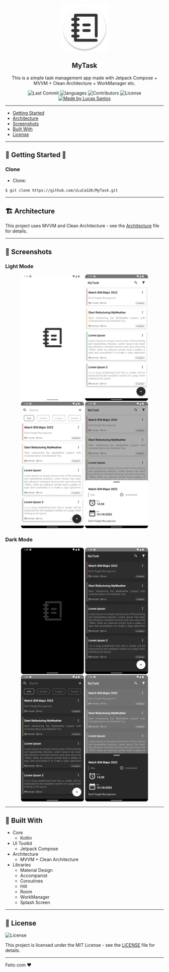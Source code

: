 <p align="center">
	<img src="https://github.com/zLuCaS2K/MyTask/blob/master/app/src/main/res/mipmap-xxxhdpi/ic_launcher_round.png" width="150">
</p>

<h2 align="center">
	MyTask
</h2>

<p align="center">
	This is a simple task management app made with Jetpack Compose + MVVM + Clean Architecture + WorkManager etc.
</p>

<p align="center">
  <img alt="Last Commit" src="https://img.shields.io/github/last-commit/zLuCaS2K/MyTask">
  <img alt="languages" src="https://img.shields.io/github/languages/top/zLuCaS2K/MyTask">
  <img alt="Contributors" src="https://img.shields.io/github/contributors/zLuCaS2K/MyTask">
  <img alt="License" src="https://img.shields.io/badge/license-MIT-%2304D361">
  <a href="https://github.com/zLuCaS2K">
    <img alt="Made by Lucas Santos" src="https://img.shields.io/badge/made%20by-Lucas%20Santos-brightgreen">
  </a>
</p>

---

<ul>
  <li><a href="#-getting-started">Getting Started</a></li>
  <li><a href="#-architecture">Architecture</a></li>
  <li><a href="#-screenshots">Screenshots</a></li>
  <li><a href="#-built-with">Built With</a></li>
  <li><a href="#-license">License</a></li>
</ul>

---

## 🚀 Getting Started 📸
### Clone
- Clone:

```
$ git clone https://github.com/zLuCaS2K/MyTask.git
```

---

## 🏗️ Architecture

This project uses MVVM and Clean Architecture - see the [Architecture](https://github.com/zLuCaS2K/MyTask/blob/master/docs/architecture/architecture.png) file for details.

---

## 📸 Screenshots 
### Light Mode
<p align="center">
  <img src="https://github.com/zLuCaS2K/MyTask/blob/master/docs/screenshots/light/Screenshot_20220525_012002.png" width="200" height="400" />
  <img src="https://github.com/zLuCaS2K/MyTask/blob/master/docs/screenshots/light/Screenshot_20220525_012741.png" width="200" height="400" />
  <img src="https://github.com/zLuCaS2K/MyTask/blob/master/docs/screenshots/light/Screenshot_20220525_012807.png" width="200" height="400" />
  <img src="https://github.com/zLuCaS2K/MyTask/blob/master/docs/screenshots/light/Screenshot_20220525_012937.png" width="200" height="400" />
</p>

### Dark Mode
<p align="center">
  <img src="https://github.com/zLuCaS2K/MyTask/blob/master/docs/screenshots/dark/Screenshot_20220525_012850.png" width="200" height="400" />
  <img src="https://github.com/zLuCaS2K/MyTask/blob/master/docs/screenshots/dark/Screenshot_20220525_012858.png" width="200" height="400" />
  <img src="https://github.com/zLuCaS2K/MyTask/blob/master/docs/screenshots/dark/Screenshot_20220525_012911.png" width="200" height="400" />
  <img src="https://github.com/zLuCaS2K/MyTask/blob/master/docs/screenshots/dark/Screenshot_20220525_013017.png" width="200" height="400" />
</p>

---

## 🍴 Built With
- Core
  - Kotlin
- UI Toolkit
  - Jetpack Compose
- Architecture
  - MVVM + Clean Architecture
- Libraries
  - Material Design
  - Accompanist
  - Coroutines
  - Hilt
  - Room
  - WorkManager
  - Splash Screen

---

## 📝 License

<img alt="License" src="https://img.shields.io/badge/license-MIT-%2304D361">

This project is licensed under the MIT License - see the [LICENSE](LICENSE) file for details.

---

Feito com ♥

